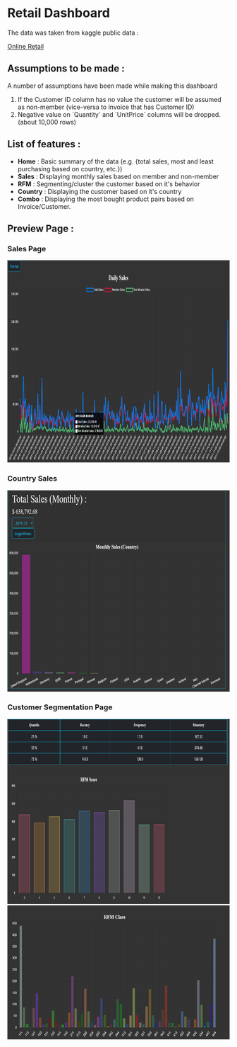<h1>Retail Dashboard</h1>
<p>The data was taken from kaggle public data :</p>
<p><a href="https://www.kaggle.com/datasets/rupakroy/online-retail" target="_blank">Online Retail</a></p>

<h2>Assumptions to be made :</h2>
<p>A number of assumptions have been made while making this dashboard</p>
<ol>
<li>If the Customer ID column has no value the customer will be assumed as non-member (vice-versa to invoice that has Customer ID)</li>
<li>Negative value on `Quantity` and `UnitPrice` columns will be dropped. (about 10,000 rows)
</ol>

<h2>List of features :</h2>
<ul>
<li><strong>Home</strong> : Basic summary of the data (e.g. {total sales, most and least purchasing based on country, etc.})</li>
<li><strong>Sales</strong> : Displaying monthly sales based on member and non-member</li>
<li><strong>RFM</strong> : Segmenting/cluster the customer based on it's behavior</li>
<li><strong>Country</strong> : Displaying the customer based on it's country</li>
<li><strong>Combo</strong> : Displaying the most bought product pairs based on Invoice/Customer.</li>
</ul>
<h2>Preview Page :</h2>
<h3>Sales Page</h3>
<img src="./readme-img/sales-page.png" alt="Sales Page" width="896" height="457">
<h3>Country Sales</h3>
<img src="./readme-img/country-sales-page.png" alt="Country Sales Page" width="691" height="455">
<h3>Customer Segmentation Page</h3>
<img src="./readme-img/cust-seg-page.png" alt="Customer Segmentation Page" width="822" height="418">
<img src="./readme-img/cust-seg-page-2.png" alt="Customer Segmentation Page" width="620" height="303">
